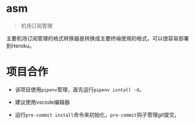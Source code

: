 # asm

> 机场订阅管理

主要机场订阅管理的格式转换器是转换成主要终端使用的格式，可以很容易部署
到Heroku。

# 项目合作

* 该项目使用`pipenv`管理，首先运行`pipenv isntall -d`。

* 建议使用vscode编辑器

* 运行`pre-commit install`命令来初始化，`pre-commit`钩子管理git提交。
